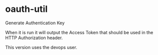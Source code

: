 oauth-util
==========

Generate Authentication Key

When it is run it will output the Access Token that should be used in the HTTP Authorization header.

This version uses the devops user.
